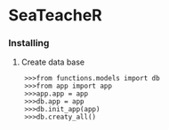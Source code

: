# SeaTeacheR

### Installing
1. Create data base
```
    >>>from functions.models import db
    >>>from app import app
    >>>app.app = app
    >>>db.app = app
    >>>db.init_app(app)
    >>>db.creatу_all()
```
